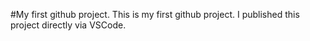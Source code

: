 #My first github project.
This is my first github project. I published this project directly via VSCode. 